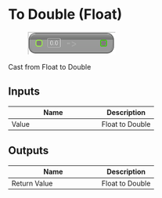 # To Double (Float)

<div align="left" data-full-width="false"><figure><img src="../../../../api/Math/Conversions/To_Double_(Float).png" alt=""><figcaption></figcaption></figure></div>

Cast from Float to Double

## Inputs

<table><thead><tr><th width="170">Name</th><th>Description</th></tr></thead><tbody><tr><td>Value</td><td>Float to Double</td></tr></tbody></table>

## Outputs

<table><thead><tr><th width="170">Name</th><th>Description</th></tr></thead><tbody><tr><td>Return Value</td><td>Float to Double</td></tr></tbody></table>
